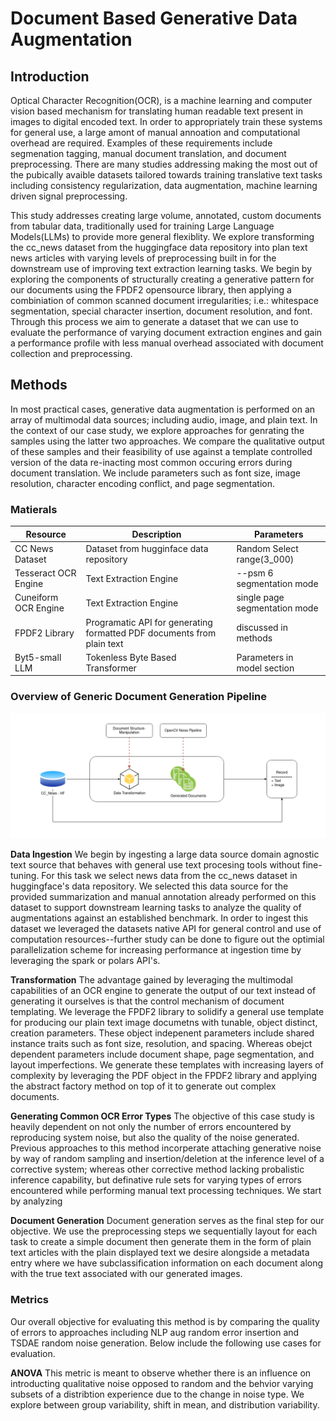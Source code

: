# Document Based Generative Data Augmentation

## Introduction
Optical Character Recognition(OCR), is a machine learning and computer vision based mechanism for translating human readable text present in images to digital encoded text. In order to appropriately train these systems for general use, a large amont of manual annoation and computational overhead are required. Examples of these requirements include segmenation tagging, manual document translation, and document preprocessing. There are many studies addressing making the most out of the pubically avaible datasets tailored towards training translative text tasks including consistency regularization, data augmentation, machine learning driven signal preprocessing. 

This study addresses creating large volume, annotated, custom documents from tabular data, traditionally used for training Large Language Models(LLMs) to provide more general flexiblity. We explore transforming the cc_news dataset from the huggingface data repository into plan text news articles with varying levels of preprocessing built in for the downstream use of improving text extraction learning tasks. We begin by exploring the components of structurally creating a generative pattern for our documents using the FPDF2 opensource library, then applying a combiniation of common scanned document irregularities; i.e.: whitespace segmentation, special character insertion, document resolution, and font. Through this process we aim to generate a dataset that we can use to evaluate the performance of varying document extraction engines and gain a performance profile with less manual overhead associated with document collection and preprocessing.

## Methods

In most practical cases, generative data augmentation is performed on an array of multimodal data sources; including audio, image, and plain text. In the context of our case study, we explore approaches for genrating the samples using the latter two approaches. We compare the qualitative output of these samples and their feasibility of use against a template controlled version of the data re-inacting most common occuring errors during document translation. We include parameters such as font size, image resolution, character encoding conflict, and page segmentation.
 
### Matierals
 
| Resource      | Description | Parameters |  
| ----------- | ----------- | ----------- | 
| CC News Dataset| Dataset from hugginface data repository| Random Select range(3_000)| 
| Tesseract OCR Engine |Text Extraction Engine| --psm 6 segmentation mode |
|Cuneiform OCR Engine| Text Extraction Engine| single page segmentation mode |
|FPDF2 Library| Programatic API for generating formatted PDF documents from plain text| discussed in methods |
|Byt5-small LLM| Tokenless Byte Based Transformer| Parameters in model section| 
### Overview of Generic Document Generation Pipeline


![cc_news.png](docs/cc_news.png)


**Data Ingestion**
We begin by ingesting a large data source domain agnostic text source that behaves with general use text procesing tools without fine-tuning. For this task we select news data from the cc_news dataset in huggingface's data  repository. We selected this data source for the provided summarization and manual annotation already performed on this dataset to support downstream learning tasks to analyze the quality of augmentations against an established benchmark. In order to ingest this dataset we leveraged the datasets native API for general control and use of computation resources--further study can be done to figure out the optimial parallelization scheme for increasing performance at ingestion time by leveraging the spark or polars API's.

**Transformation**
The advantage gained by leveraging the multimodal capabilities of an OCR engine to generate the output of our text instead of generating it ourselves is that the control mechanism of document templating. We leverage the FPDF2 library to solidify a general use template for producing our plain text image documetns with tunable,  object distinct,  creation parameters. These object indepenent parameters include shared instance traits such as font size, resolution, and spacing. Whereas obejct dependent parameters include document shape,  page segmentation, and layout imperfections. We generate these templates with increasing layers of complexity by leveraging the PDF object in the FPDF2 library and applying the abstract factory method on top of it to generate out complex documents.

**Generating Common OCR Error Types**
The objective of this case study is heavily dependent on not only the number of errors encountered by reproducing system noise, but also the quality of the noise generated. Previous approaches to this method incorperate attaching generative noise by way of random sampling and insertion/deletion at the inference level of a corrective system; whereas other corrective method lacking probalistic inference capability, but definative rule sets for varying types of errors encountered while performing manual text processing techniques. We start by analyzing

**Document Generation**
Document generation serves as the final step for our objective. We use the preprocessing steps we sequentially layout for each task to create a simple document then generate them in the form of plain text articles with the plain displayed text we desire alongside a metadata entry where we have subclassification information on each document along with the true text associated with our generated images.

### Metrics
Our overall objective for evaluating this method is by comparing the quality of errors to approaches including NLP aug random error insertion and TSDAE random noise generation. Below include the following use cases for evaluation.

**ANOVA**
This metric is meant to observe whether there is an influence on introducting qualitative noise opposed to random and the behvior varying subsets of a distribtion experience due to the change in noise type. We explore between group variability, shift in mean, and distribution variability. 